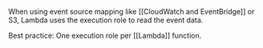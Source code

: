 
When using event source mapping like [[CloudWatch and EventBridge]] or S3, Lambda uses the execution role to read the event data.

Best practice: One execution role per [[Lambda]] function.